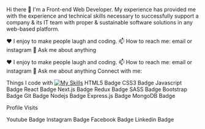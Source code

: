 Hi there 👋
I'm a Front-end Web Developer. My experience has provided me with the experience and technical skills necessary to successfully support a company & its IT team with proper & sustainable software solutions in any web-based platform.

♥️ I enjoy to make people laugh and coding.
📫 How to reach me: email or instagram
💬 Ask me about anything

♥️ I enjoy to make people laugh and coding.
📫 How to reach me: email or instagram
💬 Ask me about anything
Connect with me:



Things I code with
[![My Skills](https://skillicons.dev/icons?i=html,css,javascript,reactjs,Shopify)](https://skillicons.dev)
HTML5 Badge CSS3 Badge Javascript Badge React Badge Next.js Badge Redux Badge SASS Badge Bootstrap Badge Git Badge Nodejs Badge Express.js Badge MongoDB Badge

Profile Visits
<!---
Abdelmoula-ossama-Ezzaouia/Abdelmoula-ossama-Ezzaouia is a ✨ special ✨ repository because its `README.md` (this file) appears on your GitHub profile.
You can click the Preview link to take a look at your changes.
--->
Youtube Badge Instagram Badge Facebook Badge Linkedin Badge
